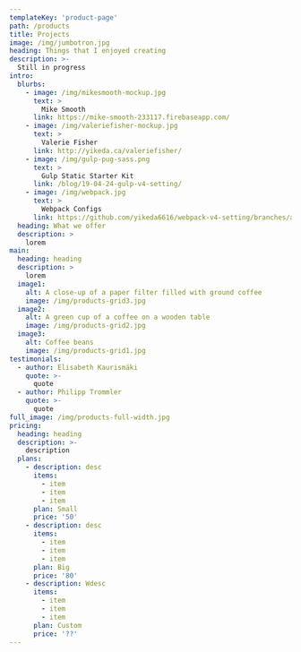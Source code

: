 ```yaml
---
templateKey: 'product-page'
path: /products
title: Projects
image: /img/jumbotron.jpg
heading: Things that I enjoyed creating
description: >-
  Still in progress
intro:
  blurbs:
    - image: /img/mikesmooth-mockup.jpg
      text: >
        Mike Smooth
      link: https://mike-smooth-233117.firebaseapp.com/
    - image: /img/valeriefisher-mockup.jpg
      text: >
        Valerie Fisher
      link: http://yikeda.ca/valeriefisher/
    - image: /img/gulp-pug-sass.png
      text: >
        Gulp Static Starter Kit
      link: /blog/19-04-24-gulp-v4-setting/
    - image: /img/webpack.jpg
      text: >
        Webpack Configs
      link: https://github.com/yikeda6616/webpack-v4-setting/branches/all
  heading: What we offer
  description: >
    lorem
main:
  heading: heading
  description: >
    lorem
  image1:
    alt: A close-up of a paper filter filled with ground coffee
    image: /img/products-grid3.jpg
  image2:
    alt: A green cup of a coffee on a wooden table
    image: /img/products-grid2.jpg
  image3:
    alt: Coffee beans
    image: /img/products-grid1.jpg
testimonials:
  - author: Elisabeth Kaurismäki
    quote: >-
      quote
  - author: Philipp Trommler
    quote: >-
      quote
full_image: /img/products-full-width.jpg
pricing:
  heading: heading
  description: >-
    description
  plans:
    - description: desc
      items:
        - item
        - item
        - item
      plan: Small
      price: '50'
    - description: desc
      items:
        - item
        - item
        - item
      plan: Big
      price: '80'
    - description: Wdesc
      items:
        - item
        - item
        - item
      plan: Custom
      price: '??'
---
```

